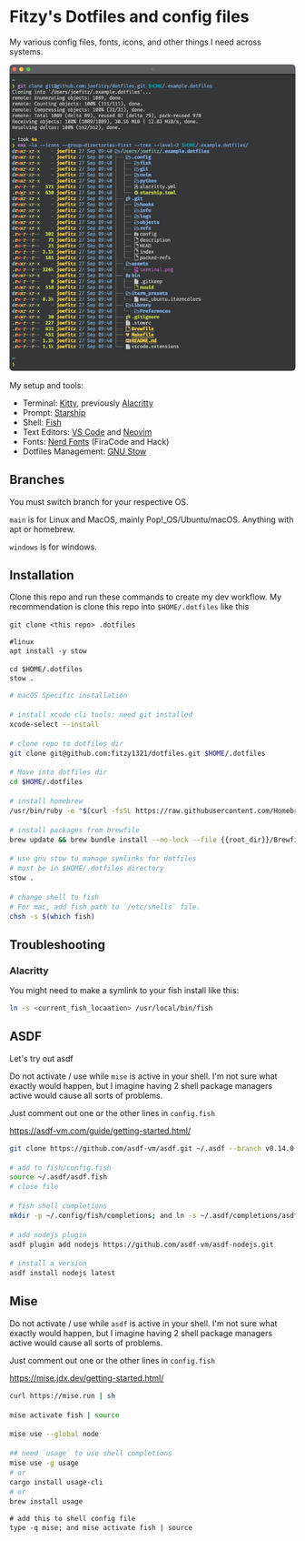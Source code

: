 # Fitzy's Dotfiles and config files

My various config files, fonts, icons, and other things I need across systems.

![Terminal Image](/assets/terminal.png "My terminal image")

My setup and tools:

- Terminal: [Kitty](https://github.com/kovidgoyal/kitty), previously [Alacritty](https://github.com/alacritty/alacritty)
- Prompt: [Starship](https://starship.rs/)
- Shell: [Fish](https://fishshell.com/)
- Text Editors: [VS Code](https://code.visualstudio.com/) and [Neovim](https://github.com/neovim/neovim)
- Fonts: [Nerd Fonts](https://www.nerdfonts.com/) (FiraCode and Hack)
- Dotfiles Management: [GNU Stow](https://www.gnu.org/software/stow/)

## Branches

You must switch branch for your respective OS.

`main` is for Linux and MacOS, mainly Pop!_OS/Ubuntu/macOS. Anything with apt or homebrew.

`windows` is for windows.

## Installation

Clone this repo and run these commands to create my dev workflow. My recommendation is clone this repo into `$HOME/.dotfiles` like this

```git clone <this repo> .dotfiles```

```shell
#linux
apt install -y stow

cd $HOME/.dotfiles
stow .
```

```sh
# macOS Specific installation

# install xcode cli tools: need git installed
xcode-select --install

# clone repo to dotfiles dir
git clone git@github.com:fitzy1321/dotfiles.git $HOME/.dotfiles

# Move into dotfiles dir
cd $HOME/.dotfiles

# install homebrew
/usr/bin/ruby -e "$(curl -fsSL https://raw.githubusercontent.com/Homebrew/install/master/install)"

# install packages from brewfile
brew update && brew bundle install --no-lock --file {{root_dir}}/Brewfile

# use gnu stow to manage symlinks for dotfiles
# must be in $HOME/.dotfiles directory
stow .

# change shell to fish
# For mac, add fish path to `/etc/shells` file.
chsh -s $(which fish)
```

## Troubleshooting

### Alacritty

You might need to make a symlink to your fish install like this:

```sh
ln -s <current_fish_locaation> /usr/local/bin/fish
```

## ASDF

Let's try out asdf

Do not activate / use while `mise` is active in your shell.
I'm not sure what exactly would happen, but I imagine having 2 shell package managers active would cause all sorts of problems.

Just comment out one or the other lines in `config.fish`

<https://asdf-vm.com/guide/getting-started.html/>

```sh
git clone https://github.com/asdf-vm/asdf.git ~/.asdf --branch v0.14.0

# add to fish/config.fish
source ~/.asdf/asdf.fish
# close file

# fish shell completions
mkdir -p ~/.config/fish/completions; and ln -s ~/.asdf/completions/asdf.fish ~/.config/fish/completions

# add nodejs plugin
asdf plugin add nodejs https://github.com/asdf-vm/asdf-nodejs.git

# install a version
asdf install nodejs latest
```

## Mise

Do not activate / use while `asdf` is active in your shell.
I'm not sure what exactly would happen, but I imagine having 2 shell package managers active would cause all sorts of problems.

Just comment out one or the other lines in `config.fish`

<https://mise.jdx.dev/getting-started.html/>

```sh
curl https://mise.run | sh

mise activate fish | source

mise use --global node

## need `usage` to use shell completions
mise use -g usage
# or
cargo install usage-cli
# or
brew install usage
```

```fish
# add this to shell config file
type -q mise; and mise activate fish | source
```
